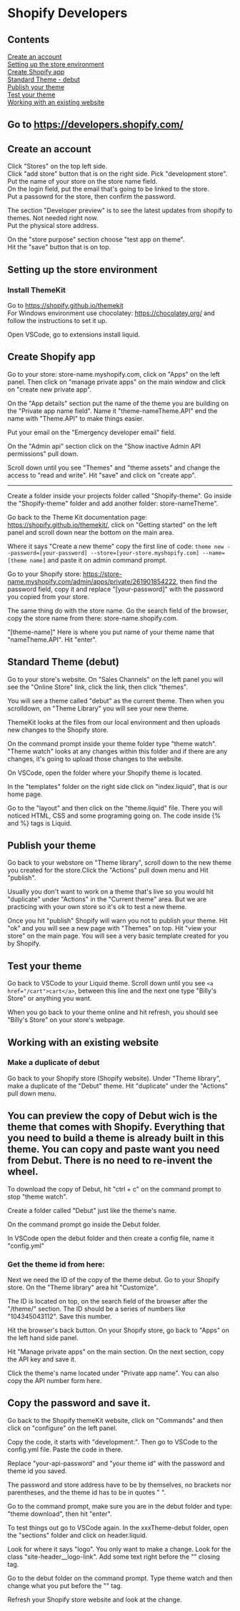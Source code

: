 # Shopify Developers
##  Contents  
[Create an account](#Create-an-account)  
[Setting up the store environment](#Setting-up-the-store-environment)  
[Create Shopify app](#Create-Shopify-app)  
[Standard Theme - debut](#Standard-Theme-debut)  
[Publish your theme](#Publish-your-theme)  
[Test your theme](#Test-your-theme)  
[Working with an existing website](#Working-with-an-existing-website)  


## Go to https://developers.shopify.com/

## Create an account  
Click "Stores" on the top left side.  
Click "add store" button that is on the right side.
Pick "development store".  
Put the name of your store on the store name field.  
On the login field, put the email that's going to be linked to the store.  
Put a passowrd for the store, then confirm the password.  

The section "Developer preview" is to see the latest updates from shopify to themes. Not needed right now.  
Put the physical store address.  

On the "store purpose" section choose "test app on theme".  
Hit the "save" button that is on top.

## Setting up the store environment

### Install ThemeKit 

Go to https://shopify.github.io/themekit  
For Windows environment use chocolatey: https://chocolatey.org/ and follow the instructions to set it up.  

Open VSCode, go to extensions install liquid.  

## Create Shopify app

Go to your store: store-name.myshopify.com, click on "Apps" on the left panel. Then click on "manage private apps" on the main window and  click on "create new private app".  

On the "App details" section put the name of the theme you are building on the "Private app name field". Name it "theme-nameTheme.API" end the name with "Theme.API" to make things easier.  

Put your email on the "Emergency developer email" field.  

On the "Admin api" section click on the "Show inactive Admin API permissions" pull down.  

Scroll down until you see "Themes" and "theme assets" and change the access to "read and write". Hit "save" and click on "create app".  

----
Create a folder inside your projects folder called "Shopify-theme". Go inside the "Shopify-theme" folder and add another folder: store-nameTheme".  

Go back to the Theme Kit documentation page: https://shopify.github.io/themekit/, click on "Getting started" on the left panel and scroll down near the bottom on the main area.

Where it says "Create a new theme" copy the first line of code: ```theme new --password=[your-password] --store=[your-store.myshopify.com] --name=[theme name]``` and paste it on admin command prompt. 

Go to your Shopify store: https://store-name.myshopify.com/admin/apps/private/261901854222, then find the password field, copy it and replace "[your-password]" with the password you copied from your store. 

The same thing do with the store name. Go the search field of the browser, copy the store name from there: store-name.shopify.com.  

"[theme-name]" Here is where you put name of your theme name that "nameTheme.API". Hit "enter".

## Standard Theme (debut)

Go to your store's website. On "Sales Channels" on the left panel you will see the "Online Store" link, click the link, then click "themes".

You will see a theme called "debut" as the current theme. Then when you scrolldown, on "Theme Library" you will see your new theme. 

ThemeKit looks at the files from our local environment and then uploads new changes to the Shopify store.

On the command prompt inside your theme folder type "theme watch". "Theme watch" looks at any changes within this folder and if there are any changes, it's going to upload those changes to the website.  

On VSCode, open the folder where your Shopify theme is located.  

In the "templates" folder on the right side click on "index.liquid", that is our home page.

Go to the "layout" and then click on the "theme.liquid" file. There you will noticed HTML, CSS and some programing going on. The code inside {% and %} tags is Liquid.

## Publish your theme

Go back to your webstore on "Theme library", scroll down to the new theme you created for the store.Click the "Actions" pull down menu and Hit "publish".  

Usually you don't want to work on a theme that's live so you would hit "duplicate" under "Actions" in the "Current theme" area. But we are practicing with your own store so it's ok to test a new theme.

Once you hit "publish" Shopify will warn you not to publish your theme. Hit "ok" and you will see a new page with "Themes" on top. Hit "view your store" on the main page. You will see a very basic template created for you by Shopify.  

## Test your theme

Go back to VSCode to your Liquid theme. Scroll down until you see ```<a href="/cart">cart</a>```, between this line and the next one type "Billy's Store" or anything you want. 

When you go back to your theme online and hit refresh, you should see "Billy's Store" on your store's webpage.

## Working with an existing website
### Make a duplicate of debut

Go back to your Shopify store (Shopify website). Under "Theme library", make a duplicate of the "Debut" theme. Hit "duplicate" under the "Actions" pull down menu.

You can preview the copy of Debut wich is the theme that comes with Shopify. Everything that you need to build a theme is already built in this theme. You can copy and paste want you need from Debut. There is no need to re-invent the wheel.  
---
To download the copy of Debut, hit "ctrl + c" on the command prompt to stop "theme watch". 

Create a folder called "Debut" just like the theme's name.

On the command prompt go inside the Debut folder.  

In VSCode open the debut folder and then create a config file, name it "config.yml" 

### Get the theme id from here:
Next we need the ID of the copy of the theme debut. Go to your Shopify store. On the "Theme library" area hit "Customize". 

The ID is located on top, on the search field of the browser after the "/theme/" section. The ID should be a series of numbers like "104345043112". Save this number.

Hit the browser's back button. On your Shopify store, go back to "Apps" on the left hand side panel. 

Hit "Manage private apps" on the main section. On the next section, copy the API key and save it.

Click the theme's name located under "Private app name". You can also copy the API number form here. 

Copy the password and save it.
---
Go back to the Shopify themeKit website, click on "Commands" and then click on "configure" on the left panel.

Copy the code, it starts with "development:". Then go to VSCode to the config.yml file. Paste the code in there. 

Replace "your-api-password" and "your theme id" with the password and theme id you saved. 

The password and store address have to be by themselves, no brackets nor parentheses, and the theme id has to be in quotes " ".

Go to the command prompt, make sure you are in the debut folder and type: "theme download", then hit "enter". 

To test things out go to VSCode again. In the xxxTheme-debut folder, open the "sections" folder and click on header.liquid.  

Look for where it says "logo". You only want to make a change. Look for the class "site-header__logo-link". Add some text right before the "</a>" closing tag. 

Go to the debut folder on the command prompt. Type theme watch and then change what you put before the "</a>" tag.  

Refresh your Shopify store website and look at the change.  





